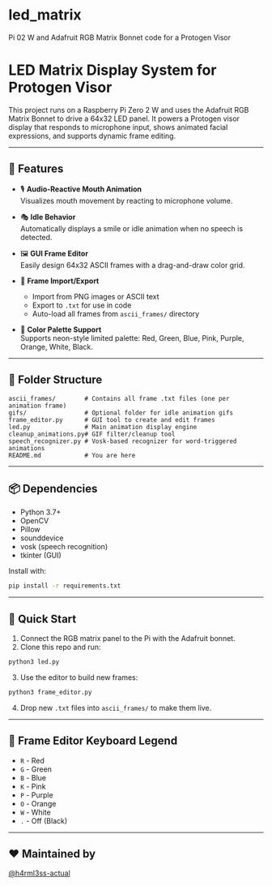 # led_matrix
Pi 02 W and Adafruit RGB Matrix Bonnet code for a Protogen Visor

# LED Matrix Display System for Protogen Visor

This project runs on a Raspberry Pi Zero 2 W and uses the Adafruit RGB Matrix Bonnet to drive a 64x32 LED panel. It powers a Protogen visor display that responds to microphone input, shows animated facial expressions, and supports dynamic frame editing.

---

## 🚀 Features

- 🎙️ **Audio-Reactive Mouth Animation**  
  Visualizes mouth movement by reacting to microphone volume.

- 🎭 **Idle Behavior**  
  Automatically displays a smile or idle animation when no speech is detected.

- 🖼️ **GUI Frame Editor**  
  Easily design 64x32 ASCII frames with a drag-and-draw color grid.

- 🔁 **Frame Import/Export**  
  - Import from PNG images or ASCII text
  - Export to `.txt` for use in code
  - Auto-load all frames from `ascii_frames/` directory

- 🎨 **Color Palette Support**  
  Supports neon-style limited palette: Red, Green, Blue, Pink, Purple, Orange, White, Black.

---

## 🧰 Folder Structure

```
ascii_frames/        # Contains all frame .txt files (one per animation frame)
gifs/                # Optional folder for idle animation gifs
frame_editor.py      # GUI tool to create and edit frames
led.py               # Main animation display engine
cleanup_animations.py# GIF filter/cleanup tool
speech_recognizer.py # Vosk-based recognizer for word-triggered animations
README.md            # You are here
```

---

## 📦 Dependencies

- Python 3.7+
- OpenCV
- Pillow
- sounddevice
- vosk (speech recognition)
- tkinter (GUI)

Install with:

```bash
pip install -r requirements.txt
```

---

## 🧪 Quick Start

1. Connect the RGB matrix panel to the Pi with the Adafruit bonnet.
2. Clone this repo and run:

```bash
python3 led.py
```

3. Use the editor to build new frames:

```bash
python3 frame_editor.py
```

4. Drop new `.txt` files into `ascii_frames/` to make them live.

---

## 🎨 Frame Editor Keyboard Legend

- `R` - Red
- `G` - Green
- `B` - Blue
- `K` - Pink
- `P` - Purple
- `O` - Orange
- `W` - White
- `.` - Off (Black)

---

## ❤️ Maintained by

[@h4rml3ss-actual](https://github.com/h4rml3ss-actual)